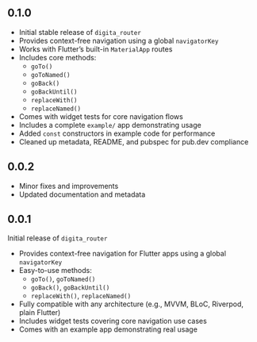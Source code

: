 ## 0.1.0

- Initial stable release of `digita_router`
- Provides context-free navigation using a global `navigatorKey`
- Works with Flutter’s built-in `MaterialApp` routes
- Includes core methods:
  - `goTo()`
  - `goToNamed()`
  - `goBack()`
  - `goBackUntil()`
  - `replaceWith()`
  - `replaceNamed()`
- Comes with widget tests for core navigation flows
- Includes a complete `example/` app demonstrating usage
- Added `const` constructors in example code for performance
- Cleaned up metadata, README, and pubspec for pub.dev compliance

## 0.0.2

- Minor fixes and improvements
- Updated documentation and metadata

## 0.0.1

Initial release of `digita_router`

- Provides context-free navigation for Flutter apps using a global `navigatorKey`
- Easy-to-use methods:
  - `goTo()`, `goToNamed()`
  - `goBack()`, `goBackUntil()`
  - `replaceWith()`, `replaceNamed()`
- Fully compatible with any architecture (e.g., MVVM, BLoC, Riverpod, plain Flutter)
- Includes widget tests covering core navigation use cases
- Comes with an example app demonstrating real usage
